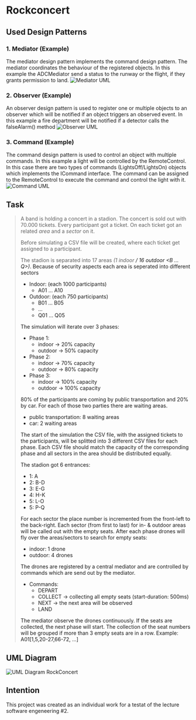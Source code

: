  # Rockconcert
 ## Used Design Patterns
 ### 1. Mediator (Example)
 The mediator design pattern implements the command design pattern. The mediator coordinates the behaviour of the registered objects. In this example the ADCMediator send a status to the runway or the flight, if they grants permission to land.
 ![Mediator UML](https://i.imgur.com/gN7Fp38.png)
 
 ### 2. Observer  (Example)
 An observer design pattern is used to register one or multiple objects to an observer which will be notified if an object triggers an observed event. In this example a fire department will be notified if a detector calls the falseAlarm() method
 ![Observer UML](https://i.imgur.com/kklq8PH.png)
 
 ### 3. Command  (Example)
 The command design pattern is used to control an object with multiple commands. In this example a light will be controlled by the RemoteControl. In this case there are two types of commands (LightsOff/LightsOn) objects which implements the ICommand interface. The command can be assigned to the RemoteControl to execute the command and control the light with it.
 ![Command UML](https://i.imgur.com/ARciRX8.png)
 
 
 ## Task
 
 > A band is holding a concert in a stadion. The concert is sold out with 70.000 tickets.
 > Every participant got a ticket. On each ticket got an related *area* and a *sector* on it.
 >
 > Before simulating a CSV file will be created, where each ticket get assigned to a participant.
 >
 > The stadion is separated into 17 areas *(1 indoor <A>/ 16 outdoor <B ... Q>)*.
 > Because of security aspects each area is seperated into different sectors
 > * Indoor: (each 1000 participants) 
 >   * A01 ... A10
 > * Outdoor: (each 750 participants)
 >   * B01 ... B05
 >   * ...
 >   * Q01 ... Q05
 >
 >  The simulation will iterate over 3 phases:
 >  * Phase 1:
 >	  * indoor -> 20% capacity
 >	  * outdoor -> 50% capacity
 >  * Phase 2:
 >	  * indoor -> 70% capacity
 >	  * outdoor -> 80% capacity
 >  * Phase 3:
 >	  * indoor -> 100% capacity
 >	  * outdoor -> 100% capacity
 >
 > 80% of the participants are coming by public transportation and 20% by car.
 > For each of those two parties there are waiting areas.
 >  * public transportation: 8 waiting areas
 >  * car: 2 waiting areas
 >
 > The start of the simulation the CSV file, with the assigned tickets to the participants, will be splitted into 3 different CSV files for each phase.
 > Each CSV file should match the capacity of the corresponding phase and all sectors in the area should be distributed equally.
 >
 > The stadion got 6 entrances:
 > * 1: A
 > * 2: B-D
 > * 3: E-G
 > * 4: H-K
 > * 5: L-O
 > * 5: P-Q
 >
 > For each sector the place number is incremented from the front-left to the back-right.
 > Each sector (from first to last) for in- & outdoor areas will be called out with the empty seats.
 > After each phase drones will fly over the areas/sectors to search for empty seats:
 > * indoor: 1 drone
 > * outdoor: 4 drones
 >
 > The drones are registered by a central mediator and are controlled by commands which are send out by the mediator.
 > * Commands: 
 >   * DEPART
 >   * COLLECT -> collecting all empty seats (start-duration: 500ms)
 >   * NEXT -> the next area will be observed
 >   * LAND
 >
 > The mediator observe the drones continuously. If the seats are collected, the next phase will start.
 > The collection of the seat numbers will be grouped if more than 3 empty seats are in a row.
 > Example: A01[1,5,20-27,66-72, ...]
 
  ## UML Diagram
  ![UML Diagram RockConcert](https://i.imgur.com/5GDDEem.png)
  
  ## Intention
  This project was created as an individual work for a testat of the lecture software engeneering #2.